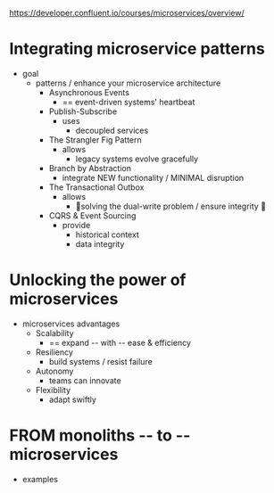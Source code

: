 https://developer.confluent.io/courses/microservices/overview/

# Integrating microservice patterns
* goal
  * patterns / enhance your microservice architecture
    * Asynchronous Events
      * == event-driven systems' heartbeat
    * Publish-Subscribe
      * uses
        * decoupled services
    * The Strangler Fig Pattern
      * allows
        * legacy systems evolve gracefully
    * Branch by Abstraction
      * integrate NEW functionality / MINIMAL disruption
    * The Transactional Outbox
      * allows
        * 👀solving the dual-write problem / ensure integrity 👀
    * CQRS & Event Sourcing
      * provide 
        * historical context
        * data integrity

# Unlocking the power of microservices
* microservices advantages
  * Scalability
    * == expand -- with -- ease & efficiency
  * Resiliency
    * build systems / resist failure
  * Autonomy
    * teams can innovate
  * Flexibility
    * adapt swiftly 

# FROM monoliths -- to -- microservices

* examples